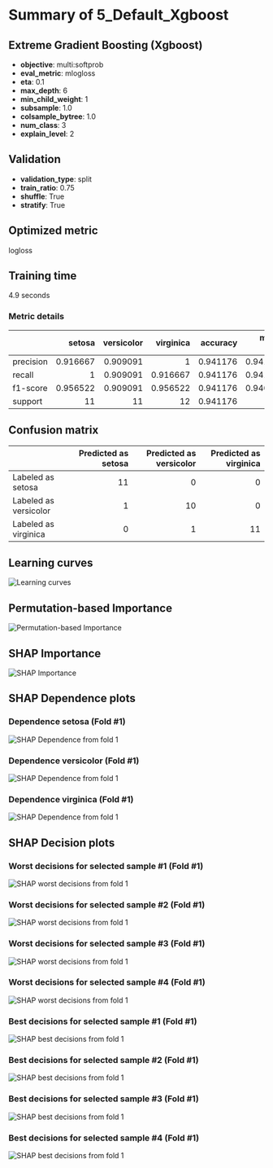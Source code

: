 # Summary of 5_Default_Xgboost

## Extreme Gradient Boosting (Xgboost)
- **objective**: multi:softprob
- **eval_metric**: mlogloss
- **eta**: 0.1
- **max_depth**: 6
- **min_child_weight**: 1
- **subsample**: 1.0
- **colsample_bytree**: 1.0
- **num_class**: 3
- **explain_level**: 2

## Validation
 - **validation_type**: split
 - **train_ratio**: 0.75
 - **shuffle**: True
 - **stratify**: True

## Optimized metric
logloss

## Training time

4.9 seconds

### Metric details
|           |    setosa |   versicolor |   virginica |   accuracy |   macro avg |   weighted avg |   logloss |
|:----------|----------:|-------------:|------------:|-----------:|------------:|---------------:|----------:|
| precision |  0.916667 |     0.909091 |    1        |   0.941176 |    0.941919 |       0.943627 |  0.207343 |
| recall    |  1        |     0.909091 |    0.916667 |   0.941176 |    0.941919 |       0.941176 |  0.207343 |
| f1-score  |  0.956522 |     0.909091 |    0.956522 |   0.941176 |    0.940711 |       0.941176 |  0.207343 |
| support   | 11        |    11        |   12        |   0.941176 |   34        |      34        |  0.207343 |


## Confusion matrix
|                       |   Predicted as setosa |   Predicted as versicolor |   Predicted as virginica |
|:----------------------|----------------------:|--------------------------:|-------------------------:|
| Labeled as setosa     |                    11 |                         0 |                        0 |
| Labeled as versicolor |                     1 |                        10 |                        0 |
| Labeled as virginica  |                     0 |                         1 |                       11 |

## Learning curves
![Learning curves](learning_curves.png)

## Permutation-based Importance
![Permutation-based Importance](permutation_importance.png)

## SHAP Importance
![SHAP Importance](shap_importance.png)

## SHAP Dependence plots

### Dependence setosa (Fold #1)
![SHAP Dependence from fold 1](learner_1_shap_dependence_class_setosa.png)
### Dependence versicolor (Fold #1)
![SHAP Dependence from fold 1](learner_1_shap_dependence_class_versicolor.png)
### Dependence virginica (Fold #1)
![SHAP Dependence from fold 1](learner_1_shap_dependence_class_virginica.png)

## SHAP Decision plots

### Worst decisions for selected sample #1 (Fold #1)
![SHAP worst decisions from fold 1](learner_1_sample_0_worst_decisions.png)
### Worst decisions for selected sample #2 (Fold #1)
![SHAP worst decisions from fold 1](learner_1_sample_1_worst_decisions.png)
### Worst decisions for selected sample #3 (Fold #1)
![SHAP worst decisions from fold 1](learner_1_sample_2_worst_decisions.png)
### Worst decisions for selected sample #4 (Fold #1)
![SHAP worst decisions from fold 1](learner_1_sample_3_worst_decisions.png)
### Best decisions for selected sample #1 (Fold #1)
![SHAP best decisions from fold 1](learner_1_sample_0_best_decisions.png)
### Best decisions for selected sample #2 (Fold #1)
![SHAP best decisions from fold 1](learner_1_sample_1_best_decisions.png)
### Best decisions for selected sample #3 (Fold #1)
![SHAP best decisions from fold 1](learner_1_sample_2_best_decisions.png)
### Best decisions for selected sample #4 (Fold #1)
![SHAP best decisions from fold 1](learner_1_sample_3_best_decisions.png)